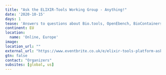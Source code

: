 ```yaml
---
title: "Ask the ELIXIR-Tools Working Group - Anything!"
date: '2020-10-15'
days: 1
tease: 'Answers to questions about Bio.tools, OpenEbench, BioContainers, and Galaxy workflows'
continent: EU
location:
  name: 'Online, Europe'
image: 
location_url: ""
external_url: "https://www.eventbrite.co.uk/e/elixir-tools-platform-ask-us-anything-registration-124523221307/"
gtn: false
contact: "Organizers"
subsites: [global, us]
---
```

